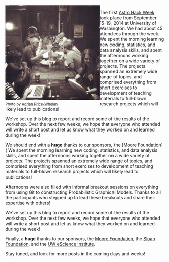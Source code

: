 <!-- 
.. title: Astro Hack Week Wrapup
.. slug: astro-hack-week-wrapup
.. date: 2014-09-20 09:00:00 UTC-07:00
.. tags: summary
.. author: Jake VanderPlas
.. link: 
.. description: Wrapup for the AstroHackWeek
.. type: text
-->

<div style="float:left">
<img src="/images/HackWeek.jpg" width="300px">
<br>
<small>Photo by <a href="http://instagram.com/p/s_kq-OKS_p/">Adrian Price-Whelan</a></small>
</div>

The first [Astro Hack Week](http://astrohackweek.github.io) took place from September 15-19, 2014 at University of Washington. We had about 45 attendees through the week.  We spent the morning learning new coding, statistics, and data analysis skills, and spent the afternoons working together on a wide variety of projects. The projects spanned an extremely wide range of topics, and comprised everything from short exercises to development of teaching materials to full-blown research projects which will likely lead to publications!

We've set up this blog to report and record some of the results of the workshop. Over the next few weeks, we hope that everyone who attended will write a short post and let us know what they worked on and learned during the week!

We should end with a **huge** thanks to our sponsors, the [Moore Foundation]( We spent the morning learning new coding, statistics, and data analysis skills, and spent the afternoons working together on a wide variety of projects. The projects spanned an extremely wide range of topics, and comprised everything from short exercises to development of teaching materials to full-blown research projects which will likely lead to publications!

Afternoons were also filled with informal breakout sessions on everything from using Git to constructing Probabilistic Graphical Models. Thanks to all the participants who stepped up to lead these breakouts and share their expertise with others!

We've set up this blog to report and record some of the results of the workshop. Over the next few weeks, we hope that everyone who attended will write a short post and let us know what they worked on and learned during the week!

Finally, a **huge** thanks to our sponsors, the [Moore Foundation](http://www.moore.org), the [Sloan Foundation](http://www.sloan.org), and the [UW eScience Institute](http://escience.washington.edu).

Stay tuned, and look for more posts in the coming days and weeks!